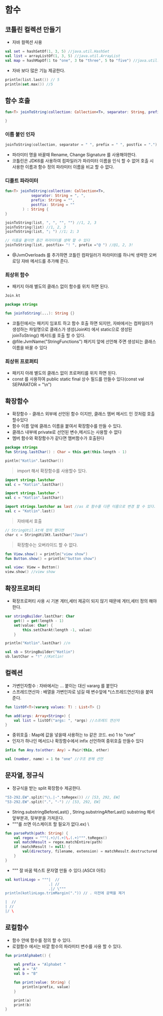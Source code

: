 # 함수


## 코틀린 컬렉션 만들기

 * 자바 컬렉션 사용 

```kotlin
val set = hashSetOf(1, 3, 5) //java.util.HashSet
val list = arrayListOf(1, 3, 5) //java.util.ArrayList
val map = hashMapOf(1 to "one", 3 to "three", 5 to "five") //java.util.HashMap
```
 
 * 자바 보다 많은 기능 제공한다.

```kotlin
println(list.last()) // 5
println(set.max()) //5
```

## 함수 호출
```kotlin
fun<T> joinToString(collection: Collection<T>, separator: String, prefix: String, postfix: String) : String {

}
```

### 이름 붙인 인자
```kotlin
joinToString(collection, separator = " ", prefix = " ", postfix = ".")
```

* 파라미터 명을 바꿀때 Rename, Change Signature 를 사용해야한다.
* 코틀린은 JDK6를 사용하여 컴파일러가 파라미터 이름을 인식 할 수 없어 호출 시 사용한 이름과 함수 정의 파라미터 이름을 비교 할 수 없다.

### 디폴트 파라미터
```kotlin
fun<T> joinToString(collection: Collection<T>, 
            separator: String = ", ",
            prefix: String = "", 
            postfix: String = ""
        ) : String {
}

joinToString(list, ", ", "", "") //1, 2, 3
joinToString(list) //1, 2, 3
joinToString(list, "; ") //1; 2; 3

// 이름을 붙이면 중간 파라미터를 생략 할 수 있다
joinToString(list, postfix= "! ", prefix ="@ ") //@1, 2, 3!
```
 * @JvmOverloads 를 추가하면 코틀린 컴파일러가 파라미터를 하나씩 생략한 오버로딩 자바 메서드를 추가해 준다.

### 최상위 함수
 * 패키지 아래 별도의 클래스 없이 함수를 위치 하면 된다.

```kotlin
Join.kt

package strings

fun joinToString(...): String {}
``` 

* 코틀린에서는 패키지 임포트 하고 함수 호출 하면 되지만, 자바에서는 컴파일러가 생성하는 파일명으로 클래스가 생성(JoinKt) 에서 static으로 생성된 joinToString() 메서드를 호출 할 수 있다.
* @file:JvmName("StringFunctions") 패키지 앞에 선언해 주면 생성되는 클래스 이름을 바꿀 수 있다

### 최상위 프로퍼티
 * 패키지 아래 별도의 클래스 없이 프로퍼티를 위치 하면 된다.
 * const 를 사용하여 public static final 상수 필드를 만들수 있다(const val SEPARATOR = "\n")

## 확장함수
 * 확장함수 - 클래스 외부에 선언된 함수 이지만, 클래스 멤버 메서드 인 것처럼 호출 할수있다
 * 함수 이름 앞에 클래스 이름을 붙여서 확장함수를 만들 수 있다.
 * 클래스 내부에 private로 선언된 변수,메서드는 사용할 수 없다
 * 멤버 함수와 확장함수가 같다면 멤버함수가 호출된다

```kotlin
package strings
fun String.lastChar() : Char = this.get(this.length - 1)

pintln("Kotlin".lastChar())
```

 > import 해서 확장함수를 사용할수 있다.
 ```kotlin
import strings.lastchar
val c = "Kotlin".lastChar()

import strings.lastchar.*
val c = "Kotlin".lastChar()

import strings.lastchar as last //as 로 함수를 다른 이름으로 변경 할 수 있다.
val c = "Kotlin".last()
 ```

 > 자바에서 호출
```kotlin
// StringUtil.kt에 정의 했다면
char c = StringUtilKt.lastChar("Java")
```

 > 확장함수는 오버라이드 할 수 없다.
```kotlin
fun View.show() = println("view show")
fun Button.show() = println("button show")

val view: View = Button()
view.show() //view show
```
## 확장프로퍼티

* 확장프로퍼티 사용 시 기본 게터,세터 제공이 되지 않기 때문에 게터,세터 정의 해야 한다.
```kotlin
var stringBuilder.lastChar: Char
    get() = get(length - 1)
    set(value: Char) {
        this.setCharAt(length -1, value)
    }

println("Kotlin".lastChar) //n

val sb = StringBuilder("Kotlin")
sb.lastChar = "!" //Kotlin!
```

## 컬렉션

* 가변인자함수 : 자바에서는 ... 붙이는 대신 vararg 를 붙인다
* 스프레드연산자 : 배열을 가변인자로 넘길 때 변수앞에 *(스프레드연산자)을 붙여 준다.
```kotlin
fun listOf<T>(vararg values: T) : List<T> {}

fun add(args: Array<String>) {
    val list = listOf("args: ", *args) //스프레드 연산자
}
```

* 중위호출 : Map에 값을 넣을때 사용하는 to 같은 코드. ex) 1 to "one"
* 인자가 하나인 메서드나 확장함수에서 infix 선언하여 중위호출 만들수 있다
```kotlin
infix fun Any.to(other: Any) = Pair(this, other)

val (number, name) = 1 to "one" //구조 분해 선언
```

## 문자열, 정규식

* 정규식을 받는 split 확장함수 제공한다.
```kotlin
"53-292.EW".split("\\.|-".toRegex()) // [53, 292, EW]
"53-292.EW".split(".", "-") // [53, 292, EW]
```

* String.substringBeforeLast() , String.substringAfterLast() substring 해서 앞부분과, 뒷부분을 가져온다.
* """를 쓰면 이스케이프 할 필요가 없다.ex) \ 

```kotlin
fun parsePath(path: String) {
    val regex = """(.+)/(.+)\.(.+)""".toRegex()
    val matchResult = regex.matchEntire(path)
    if (matchResult != null) {
        val(directory, filename, extension) = matchResult.destructured
    }
}
```
* """ 잘 바꿈 텍스트 문자열 만들 수 있다.(ASCII 아트)
```kotlin
val kotlinLogo = """|  //
                    .| //
                    .|/ \"""
println(kotlinLogo.trimMargin(".")) // . 이전에 공백을 제거

|  //
| //
|/ \
```

## 로컬함수
 * 함수 안에 함수를 정의 할 수 있다.
 * 로컬함수 에서는 바깥 함수의 파라미터 변수를 사용 할 수 있다.

```kotlin
fun printAlphabet() {
    
    val prefix = "Alphabet "
    val a = "A"
    val b = "B"

    fun print(value: String) {
        println(prefix, value)
    }

    print(a)
    print(b)
}
```